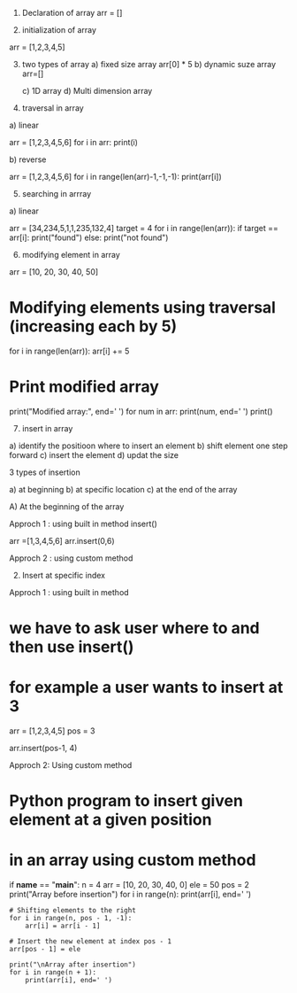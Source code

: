 1) Declaration of array 
arr = []

2) initialization of array 

arr = [1,2,3,4,5]


3) two types of array 
    a) fixed size array 
    arr[0] * 5
    b) dynamic suze array 
    arr=[]

    c) 1D array
    d) Multi dimension array


4) traversal in array 

a) linear 

arr = [1,2,3,4,5,6]
for i in arr:
    print(i)

b) reverse 

arr = [1,2,3,4,5,6]
for i in range(len(arr)-1,-1,-1):
    print(arr[i])

    
5) searching in arrray 

a) linear

arr = [34,234,5,1,1,235,132,4]
target = 4
for i in range(len(arr)):
    if target == arr[i]:
        print("found")
    else:
        print("not found")


6) modifying element in array


arr = [10, 20, 30, 40, 50]

# Modifying elements using traversal (increasing each by 5)
for i in range(len(arr)):
    arr[i] += 5

# Print modified array
print("Modified array:", end=' ')
for num in arr:
    print(num, end=' ')
print()


7) insert in array

a) identify the positioon where to insert an element
b) shift element one step forward 
c) insert the element
d) updat the size 

3 types of insertion 

a) at beginning
b) at specific location 
c) at the end of the array


A) At the beginning of the array

Approch 1 : using built in method insert()

arr =[1,3,4,5,6]
arr.insert(0,6)


Approch 2 : using custom method 


2) Insert at specific index 

Approch 1 : using built in method 

# we have to ask user where to and then use insert()
# for example a user wants to insert at 3

arr = [1,2,3,4,5]
pos = 3

arr.insert(pos-1, 4)


Approch 2: Using custom method 


# Python program to insert given element at a given position
# in an array using custom method

if __name__ == "__main__":
    n = 4
    arr = [10, 20, 30, 40, 0]
    ele = 50
    pos = 2
    print("Array before insertion")
    for i in range(n):
        print(arr[i], end=' ')

    # Shifting elements to the right
    for i in range(n, pos - 1, -1):
        arr[i] = arr[i - 1]

    # Insert the new element at index pos - 1
    arr[pos - 1] = ele

    print("\nArray after insertion")
    for i in range(n + 1):
        print(arr[i], end=' ')


